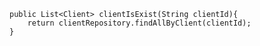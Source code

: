     public List<Client> clientIsExist(String clientId){
        return clientRepository.findAllByClient(clientId);
    }
